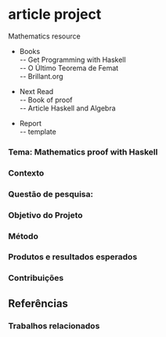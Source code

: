 # article project
Mathematics resource


- Books  
-- Get Programming with Haskell  
-- O Último Teorema de Femat  
-- Brillant.org  

- Next Read   
-- Book of proof    
-- Article Haskell and Algebra  


- Report  
-- template  


### **Tema:** Mathematics proof with Haskell  

### **Contexto**  

### **Questão de pesquisa:** 

### **Objetivo do Projeto**

### **Método**

### Produtos e resultados esperados

### Contribuições

## **Referências** 

### **Trabalhos relacionados**





